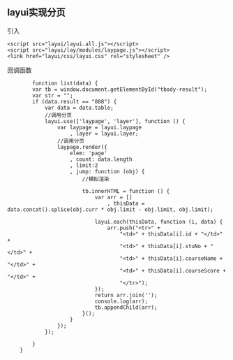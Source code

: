 ## layui实现分页 ##
引入

    <script src="layui/layui.all.js"></script>
    <script src="layui/lay/modules/laypage.js"></script>
    <link href="layui/css/layui.css" rel="stylesheet" />

回调函数

            function list(data) {
            var tb = window.document.getElementById("tbody-result");
            var str = "";
            if (data.result == "888") {
                var data = data.table;
                //调用分页
                layui.use(['laypage', 'layer'], function () {
                    var laypage = layui.laypage
                        , layer = layui.layer;
                    //调用分页
                    laypage.render({
                        elem: 'page'
                        , count: data.length
                        , limit:2
                        , jump: function (obj) {
                            //模拟渲染
                           
                            tb.innerHTML = function () {
                                var arr = []
                                    , thisData = data.concat().splice(obj.curr * obj.limit - obj.limit, obj.limit);
                                
                                layui.each(thisData, function (i, data) {
                                    arr.push("<tr>" +
                                        "<td>" + thisData[i].id + "</td>" +
                                        "<td>" + thisData[i].stuNo + "</td>" +
                                        "<td>" + thisData[i].courseName + "</td>" +
                                        "<td>" + thisData[i].courseScore + "</td>" +
                                        "</tr>");
                                });
                                return arr.join('');
                                console.log(arr);
                                tb.appendChild(arr);
                            }();
                        }
                    });
                });

            }
        }